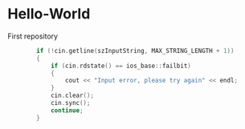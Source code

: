 # Hello-World
First repository

```c++
		if (!cin.getline(szInputString, MAX_STRING_LENGTH + 1))
		{
			if (cin.rdstate() == ios_base::failbit) 
			{ 
				cout << "Input error, please try again" << endl;
			} 
			cin.clear();
			cin.sync();
			continue;
		}
```
